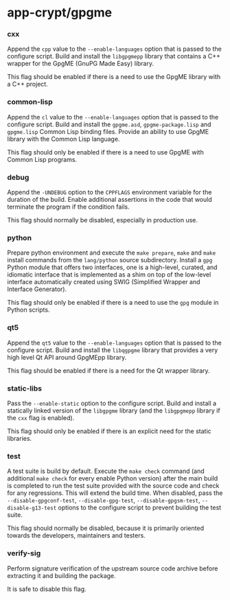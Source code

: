 # app-crypt/gpgme

### cxx
Append the `cpp` value to the `--enable-languages` option that is passed to the configure script. Build and install the `libgpgmepp` library that contains a C++ wrapper for the GpgME (GnuPG Made Easy) library.

This flag should be enabled if there is a need to use the GpgME library with a C++ project.

### common-lisp
Append the `cl` value to the `--enable-languages` option that is passed to the configure script. Build and install the `gpgme.asd`, `gpgme-package.lisp` and `gpgme.lisp` Common Lisp binding files. Provide an ability to use GpgME library with the Common Lisp language.

This flag should only be enabled if there is a need to use GpgME with Common Lisp programs.

### debug
Append the `-UNDEBUG` option to the `CPPFLAGS` environment variable for the duration of the build. Enable additional assertions in the code that would terminate the program if the condition fails.

This flag should normally be disabled, especially in production use.

### python
Prepare python environment and execute the `make prepare`, `make` and `make` install commands from the `lang/python` source subdirectory. Install a `gpg` Python module that offers two interfaces, one is a high-level, curated, and idiomatic interface that is implemented as a shim on top of the low-level interface automatically created using SWIG (Simplified Wrapper and Interface Generator).

This flag should only be enabled if there is a need to use the `gpg` module in Python scripts.

### qt5
Append the `qt5` value to the `--enable-languages` option that is passed to the configure script. Build and install the `libqgpgme` library that provides a very high level Qt API around GpgMEpp library.

This flag should be enabled if there is a need for the Qt wrapper library.

### static-libs
Pass the `--enable-static` option to the configure script. Build and install a statically linked version of the `libgpgme` library (and the `libgpgmepp` library if the `cxx` flag is enabled).

This flag should only be enabled if there is an explicit need for the static libraries.

### test
A test suite is build by default. Execute the `make check` command (and additional `make check` for every enable Python version) after the main build is completed to run the test suite provided with the source code and check for any regressions. This will extend the build time. When disabled, pass the `--disable-gpgconf-test`, `--disable-gpg-test`, `--disable-gpgsm-test`, `--disable-g13-test` options to the configure script to prevent building the test suite.

This flag should normally be disabled, because it is primarily oriented towards the developers, maintainers and testers.

### verify-sig
Perform signature verification of the upstream source code archive before extracting it and building the package.

It is safe to disable this flag.
